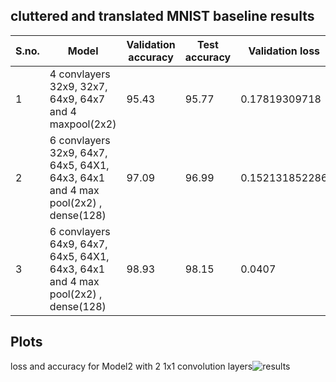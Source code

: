 ## cluttered and translated MNIST baseline results

| S.no.| Model  | Validation accuracy | Test accuracy| Validation loss | Test loss
|--- |------------- | ------------- |-------------|-----------------|-----------|
| 1 |4 convlayers 32x9, 32x7, 64x9, 64x7 and 4 maxpool(2x2) | 95.43 | 95.77 | 0.17819309718| 0.17119905455|
| 2 |6 convlayers 32x9, 64x7, 64x5, 64X1, 64x3, 64x1 and 4 max pool(2x2) , dense(128) | 97.09 | 96.99 | 0.152131852286| 0.160398687703|
| 3 |6 convlayers 64x9, 64x7, 64x5, 64X1, 64x3, 64x1 and 4 max pool(2x2) , dense(128) | 98.93 | 98.15 | 0.0407| 0.0785|

## Plots 
loss and accuracy for Model2 with 2 1x1 convolution layers![results](https://github.com/GaoGroupUCSD/STN-exp/blob/master/images/mnist-baselines/1x1.PNG)
